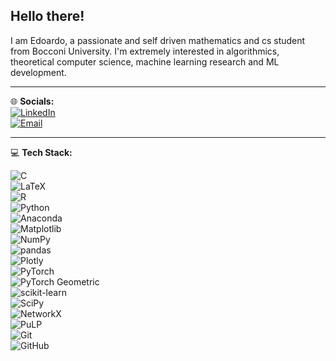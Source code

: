 ## Hello there!

I am Edoardo, a passionate and self driven mathematics and cs student from Bocconi University. I'm extremely interested in algorithmics, theoretical computer science, machine learning research and ML development. 

---

🌐 **Socials:**  
[![LinkedIn](https://img.shields.io/badge/LinkedIn-blue?logo=linkedin&logoColor=white)](https://www.linkedin.com/in/edoardo-panella-73ba5a261/)  
[![Email](https://img.shields.io/badge/Email-red?logo=gmail&logoColor=white)](mailto:edoardopanella47@gmail.com)  

---

💻 **Tech Stack:**  

![C](https://img.shields.io/badge/C-00599C?style=for-the-badge&logo=c&logoColor=white)  
![LaTeX](https://img.shields.io/badge/LaTeX-008080?style=for-the-badge&logo=latex&logoColor=white)  
![R](https://img.shields.io/badge/R-276DC3?style=for-the-badge&logo=r&logoColor=white)  
![Python](https://img.shields.io/badge/Python-3776AB?style=for-the-badge&logo=python&logoColor=white)  
![Anaconda](https://img.shields.io/badge/Anaconda-44A833?style=for-the-badge&logo=anaconda&logoColor=white)  
![Matplotlib](https://img.shields.io/badge/Matplotlib-ffffff?style=for-the-badge&logo=plotly&logoColor=black)  
![NumPy](https://img.shields.io/badge/NumPy-013243?style=for-the-badge&logo=numpy&logoColor=white)  
![pandas](https://img.shields.io/badge/pandas-150458?style=for-the-badge&logo=pandas&logoColor=white)  
![Plotly](https://img.shields.io/badge/Plotly-3F4F75?style=for-the-badge&logo=plotly&logoColor=white)  
![PyTorch](https://img.shields.io/badge/PyTorch-EE4C2C?style=for-the-badge&logo=pytorch&logoColor=white)  
![PyTorch Geometric](https://img.shields.io/badge/PyTorch%20Geometric-9933FF?style=for-the-badge&logo=pytorch&logoColor=white)  
![scikit-learn](https://img.shields.io/badge/scikit--learn-F7931E?style=for-the-badge&logo=scikit-learn&logoColor=white)  
![SciPy](https://img.shields.io/badge/SciPy-8CAAE6?style=for-the-badge&logo=scipy&logoColor=white)  
![NetworkX](https://img.shields.io/badge/NetworkX-1A1A1A?style=for-the-badge&logo=python&logoColor=white)  
![PuLP](https://img.shields.io/badge/PuLP-003366?style=for-the-badge&logo=python&logoColor=white)  
![Git](https://img.shields.io/badge/Git-F05032?style=for-the-badge&logo=git&logoColor=white)  
![GitHub](https://img.shields.io/badge/GitHub-181717?style=for-the-badge&logo=github&logoColor=white)  


<!--
**edoardopanela/edoardopanella** is a ✨ _special_ ✨ repository because its `README.md` (this file) appears on your GitHub profile.

Here are some ideas to get you started:

- 🔭 I’m currently working on ...
- 🌱 I’m currently learning ...
- 👯 I’m looking to collaborate on ...
- 🤔 I’m looking for help with ...
- 💬 Ask me about ...
- 📫 How to reach me: ...
- 😄 Pronouns: ...
- ⚡ Fun fact: ...
-->
